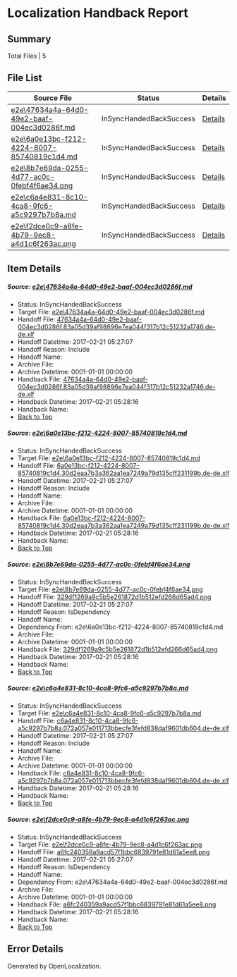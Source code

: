 # <a name='report-top'></a> Localization Handback Report

## Summary
 Total Files | 5

## File List
 Source File | Status | Details 
 ----------- | ------ | ------- 
 [e2e\47634a4a-64d0-49e2-baaf-004ec3d0286f.md](https://github.com/OpenLocalizationTestOrg/ol-test4/blob/8b15d76eb430729c9842899eba9e353f065eb9a6/e2e/47634a4a-64d0-49e2-baaf-004ec3d0286f.md) | InSyncHandedBackSuccess | [Details](#d2cf99af4314c3245fcd4f69efd1a01230b727091)
 [e2e\6a0e13bc-f212-4224-8007-85740819c1d4.md](https://github.com/OpenLocalizationTestOrg/ol-test4/blob/8b15d76eb430729c9842899eba9e353f065eb9a6/e2e/6a0e13bc-f212-4224-8007-85740819c1d4.md) | InSyncHandedBackSuccess | [Details](#f0c6701bd770851f40e764631217bd01c749a99a2)
 [e2e\8b7e69da-0255-4d77-ac0c-0febf4f6ae34.png](https://github.com/OpenLocalizationTestOrg/ol-test4/blob/8b15d76eb430729c9842899eba9e353f065eb9a6/e2e/8b7e69da-0255-4d77-ac0c-0febf4f6ae34.png) | InSyncHandedBackSuccess | [Details](#329df1269a9c5b5e261872d1b512efd266d65ad43)
 [e2e\c6a4e831-8c10-4ca8-9fc6-a5c9297b7b8a.md](https://github.com/OpenLocalizationTestOrg/ol-test4/blob/8b15d76eb430729c9842899eba9e353f065eb9a6/e2e/c6a4e831-8c10-4ca8-9fc6-a5c9297b7b8a.md) | InSyncHandedBackSuccess | [Details](#621a3fb6aa30d0b5ea9c97bee95aacf70a3cb79b4)
 [e2e\f2dce0c9-a8fe-4b79-9ec8-a4d1c6f263ac.png](https://github.com/OpenLocalizationTestOrg/ol-test4/blob/8b15d76eb430729c9842899eba9e353f065eb9a6/e2e/f2dce0c9-a8fe-4b79-9ec8-a4d1c6f263ac.png) | InSyncHandedBackSuccess | [Details](#a6fc240359a9acd57f1bbc6839791e81d61a5ee85)

## Item Details
##### <a name='d2cf99af4314c3245fcd4f69efd1a01230b727091'></a> Source: [e2e\47634a4a-64d0-49e2-baaf-004ec3d0286f.md](https://github.com/OpenLocalizationTestOrg/ol-test4/blob/8b15d76eb430729c9842899eba9e353f065eb9a6/e2e/47634a4a-64d0-49e2-baaf-004ec3d0286f.md)
* Status: InSyncHandedBackSuccess
* Target File: [e2e\47634a4a-64d0-49e2-baaf-004ec3d0286f.md](https://github.com/OpenLocalizationTestOrg/ol-test4-dede/blob/a9e8ad6c80fe4b56122215727dba9595995082ce/e2e/47634a4a-64d0-49e2-baaf-004ec3d0286f.md)
* Handoff File: [47634a4a-64d0-49e2-baaf-004ec3d0286f.83a05d39af98896e7ea044f317b12c51232a1746.de-de.xlf](https://github.com/OpenLocalizationTestOrg/ol-test4-handoff/blob/d2a39388c62650ef55d0a78161921dd0ed1ed4b8/ol-handoff/OpenLocalizationTestOrg/ol-test4-dede/xinjiang/ht/47634a4a-64d0-49e2-baaf-004ec3d0286f.83a05d39af98896e7ea044f317b12c51232a1746.de-de.xlf)
* Handoff Datetime: 2017-02-21 05:27:07
* Handoff Reason: Include
* Handoff Name: 
* Archive File: 
* Archive Datetime: 0001-01-01 00:00:00
* Handback File: [47634a4a-64d0-49e2-baaf-004ec3d0286f.83a05d39af98896e7ea044f317b12c51232a1746.de-de.xlf](https://github.com/OpenLocalizationTestOrg/ol-test4-handback/blob/0c5afea770169e202a882d558c2164e23bfd29c1/ol-handback/OpenLocalizationTestOrg/ol-test4-dede/xinjiang/ht/47634a4a-64d0-49e2-baaf-004ec3d0286f.83a05d39af98896e7ea044f317b12c51232a1746.de-de.xlf)
* Handback Datetime: 2017-02-21 05:28:16
* Handback Name: 
* [Back to Top](#report-top)

##### <a name='f0c6701bd770851f40e764631217bd01c749a99a2'></a> Source: [e2e\6a0e13bc-f212-4224-8007-85740819c1d4.md](https://github.com/OpenLocalizationTestOrg/ol-test4/blob/8b15d76eb430729c9842899eba9e353f065eb9a6/e2e/6a0e13bc-f212-4224-8007-85740819c1d4.md)
* Status: InSyncHandedBackSuccess
* Target File: [e2e\6a0e13bc-f212-4224-8007-85740819c1d4.md](https://github.com/OpenLocalizationTestOrg/ol-test4-dede/blob/a9e8ad6c80fe4b56122215727dba9595995082ce/e2e/6a0e13bc-f212-4224-8007-85740819c1d4.md)
* Handoff File: [6a0e13bc-f212-4224-8007-85740819c1d4.30d2eaa7b3a362aa1ea7249a79d135cff231199b.de-de.xlf](https://github.com/OpenLocalizationTestOrg/ol-test4-handoff/blob/d2a39388c62650ef55d0a78161921dd0ed1ed4b8/ol-handoff/OpenLocalizationTestOrg/ol-test4-dede/xinjiang/ht/6a0e13bc-f212-4224-8007-85740819c1d4.30d2eaa7b3a362aa1ea7249a79d135cff231199b.de-de.xlf)
* Handoff Datetime: 2017-02-21 05:27:07
* Handoff Reason: Include
* Handoff Name: 
* Archive File: 
* Archive Datetime: 0001-01-01 00:00:00
* Handback File: [6a0e13bc-f212-4224-8007-85740819c1d4.30d2eaa7b3a362aa1ea7249a79d135cff231199b.de-de.xlf](https://github.com/OpenLocalizationTestOrg/ol-test4-handback/blob/0c5afea770169e202a882d558c2164e23bfd29c1/ol-handback/OpenLocalizationTestOrg/ol-test4-dede/xinjiang/ht/6a0e13bc-f212-4224-8007-85740819c1d4.30d2eaa7b3a362aa1ea7249a79d135cff231199b.de-de.xlf)
* Handback Datetime: 2017-02-21 05:28:16
* Handback Name: 
* [Back to Top](#report-top)

##### <a name='329df1269a9c5b5e261872d1b512efd266d65ad43'></a> Source: [e2e\8b7e69da-0255-4d77-ac0c-0febf4f6ae34.png](https://github.com/OpenLocalizationTestOrg/ol-test4/blob/8b15d76eb430729c9842899eba9e353f065eb9a6/e2e/8b7e69da-0255-4d77-ac0c-0febf4f6ae34.png)
* Status: InSyncHandedBackSuccess
* Target File: [e2e\8b7e69da-0255-4d77-ac0c-0febf4f6ae34.png](https://github.com/OpenLocalizationTestOrg/ol-test4-dede/blob/a9e8ad6c80fe4b56122215727dba9595995082ce/e2e/8b7e69da-0255-4d77-ac0c-0febf4f6ae34.png)
* Handoff File: [329df1269a9c5b5e261872d1b512efd266d65ad4.png](https://github.com/OpenLocalizationTestOrg/ol-test4-handoff/blob/d2a39388c62650ef55d0a78161921dd0ed1ed4b8/ol-handoff/OpenLocalizationTestOrg/ol-test4-dede/xinjiang/ht/329df1269a9c5b5e261872d1b512efd266d65ad4.png)
* Handoff Datetime: 2017-02-21 05:27:07
* Handoff Reason: IsDependency
* Handoff Name: 
* Dependency From: e2e\6a0e13bc-f212-4224-8007-85740819c1d4.md
* Archive File: 
* Archive Datetime: 0001-01-01 00:00:00
* Handback File: [329df1269a9c5b5e261872d1b512efd266d65ad4.png](https://github.com/OpenLocalizationTestOrg/ol-test4-handback/blob/0c5afea770169e202a882d558c2164e23bfd29c1/ol-handback/OpenLocalizationTestOrg/ol-test4-dede/xinjiang/ht/329df1269a9c5b5e261872d1b512efd266d65ad4.png)
* Handback Datetime: 2017-02-21 05:28:16
* Handback Name: 
* [Back to Top](#report-top)

##### <a name='621a3fb6aa30d0b5ea9c97bee95aacf70a3cb79b4'></a> Source: [e2e\c6a4e831-8c10-4ca8-9fc6-a5c9297b7b8a.md](https://github.com/OpenLocalizationTestOrg/ol-test4/blob/8b15d76eb430729c9842899eba9e353f065eb9a6/e2e/c6a4e831-8c10-4ca8-9fc6-a5c9297b7b8a.md)
* Status: InSyncHandedBackSuccess
* Target File: [e2e\c6a4e831-8c10-4ca8-9fc6-a5c9297b7b8a.md](https://github.com/OpenLocalizationTestOrg/ol-test4-dede/blob/a9e8ad6c80fe4b56122215727dba9595995082ce/e2e/c6a4e831-8c10-4ca8-9fc6-a5c9297b7b8a.md)
* Handoff File: [c6a4e831-8c10-4ca8-9fc6-a5c9297b7b8a.072a057e011713bbecfe3fefd838daf9601db604.de-de.xlf](https://github.com/OpenLocalizationTestOrg/ol-test4-handoff/blob/d2a39388c62650ef55d0a78161921dd0ed1ed4b8/ol-handoff/OpenLocalizationTestOrg/ol-test4-dede/xinjiang/ht/c6a4e831-8c10-4ca8-9fc6-a5c9297b7b8a.072a057e011713bbecfe3fefd838daf9601db604.de-de.xlf)
* Handoff Datetime: 2017-02-21 05:27:07
* Handoff Reason: Include
* Handoff Name: 
* Archive File: 
* Archive Datetime: 0001-01-01 00:00:00
* Handback File: [c6a4e831-8c10-4ca8-9fc6-a5c9297b7b8a.072a057e011713bbecfe3fefd838daf9601db604.de-de.xlf](https://github.com/OpenLocalizationTestOrg/ol-test4-handback/blob/0c5afea770169e202a882d558c2164e23bfd29c1/ol-handback/OpenLocalizationTestOrg/ol-test4-dede/xinjiang/ht/c6a4e831-8c10-4ca8-9fc6-a5c9297b7b8a.072a057e011713bbecfe3fefd838daf9601db604.de-de.xlf)
* Handback Datetime: 2017-02-21 05:28:16
* Handback Name: 
* [Back to Top](#report-top)

##### <a name='a6fc240359a9acd57f1bbc6839791e81d61a5ee85'></a> Source: [e2e\f2dce0c9-a8fe-4b79-9ec8-a4d1c6f263ac.png](https://github.com/OpenLocalizationTestOrg/ol-test4/blob/8b15d76eb430729c9842899eba9e353f065eb9a6/e2e/f2dce0c9-a8fe-4b79-9ec8-a4d1c6f263ac.png)
* Status: InSyncHandedBackSuccess
* Target File: [e2e\f2dce0c9-a8fe-4b79-9ec8-a4d1c6f263ac.png](https://github.com/OpenLocalizationTestOrg/ol-test4-dede/blob/a9e8ad6c80fe4b56122215727dba9595995082ce/e2e/f2dce0c9-a8fe-4b79-9ec8-a4d1c6f263ac.png)
* Handoff File: [a6fc240359a9acd57f1bbc6839791e81d61a5ee8.png](https://github.com/OpenLocalizationTestOrg/ol-test4-handoff/blob/d2a39388c62650ef55d0a78161921dd0ed1ed4b8/ol-handoff/OpenLocalizationTestOrg/ol-test4-dede/xinjiang/ht/a6fc240359a9acd57f1bbc6839791e81d61a5ee8.png)
* Handoff Datetime: 2017-02-21 05:27:07
* Handoff Reason: IsDependency
* Handoff Name: 
* Dependency From: e2e\47634a4a-64d0-49e2-baaf-004ec3d0286f.md
* Archive File: 
* Archive Datetime: 0001-01-01 00:00:00
* Handback File: [a6fc240359a9acd57f1bbc6839791e81d61a5ee8.png](https://github.com/OpenLocalizationTestOrg/ol-test4-handback/blob/0c5afea770169e202a882d558c2164e23bfd29c1/ol-handback/OpenLocalizationTestOrg/ol-test4-dede/xinjiang/ht/a6fc240359a9acd57f1bbc6839791e81d61a5ee8.png)
* Handback Datetime: 2017-02-21 05:28:16
* Handback Name: 
* [Back to Top](#report-top)


## Error Details

Generated by OpenLocalization.
